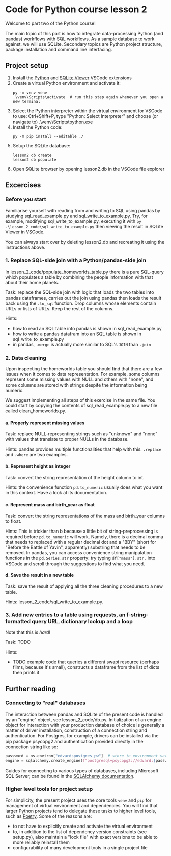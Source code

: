 # Code for Python course lesson 2
Welcome to part two of the Python course!

The main topic of this part is how to integrate data-processing Python (and pandas) workflows with SQL workflows. As a sample database to work against, we will use SQLite. Secondary topics are Python project structure, package installation and command line interfacing.


## Project setup

1. Install the [Python](https://marketplace.visualstudio.com/items?itemName=ms-python.python) and [SQLite Viewer](https://marketplace.visualstudio.com/items?itemName=qwtel.sqlite-viewer) VSCode extensions
2. Create a virtual Python environment and activate it:
    ```console
    py -m venv venv
    .\venv\Scripts\activate  # run this step again whenever you open a new terminal
    ```
3. Select the Python interpreter within the virtual environment for VSCode to use: Ctrl+Shift+P, type "Python: Select Interpreter" and choose (or navigate to) .\venv\Scripts\python.exe
4. Install the Python code:
    ```console
    py -m pip install --editable ./
    ```
5. Setup the SQLite database:
    ```console
    lesson2 db create
    lesson2 db populate
    ```
6. Open SQLite browser by opening lesson2.db in the VSCode file explorer


## Excercises

### Before you start
Familiarise yourself with reading from and writing to SQL using pandas by studying sql_read_example.py and sql_write_to_example.py. Try, for example, modifying sql_write_to_example.py, executing it with `py .\lesson_2_code\sql_write_to_example.py` then viewing the result in SQLite Viewer in VSCode.

You can always start over by deleting lesson2.db and recreating it using the instructions above.

### 1. Replace SQL-side join with a Python/pandas-side join
In lesson_2_code/populate_homeworlds_table.py there is a pure SQL-query which populates a table by combining the people information with that about their home planets.

Task: replace the SQL-side join with logic that loads the two tables into pandas dataframes, carries out the join using pandas then loads the result back using the `.to_sql` function. Drop columns whose elements contain URLs or lists of URLs. Keep the rest of the columns.

Hints:
- how to read an SQL table into pandas is shown in sql_read_example.py
- how to write a pandas datafram into an SQL table is shown in sql_write_to_example.py
- in pandas, `.merge` is actually more similar to SQL's `JOIN` than `.join`

### 2. Data cleaning
Upon inspecting the homeworlds table you should find that there are a few issues when it comes to data representation. For example, some columns represent some missing values with NULL and others with "none", and some columns are stored with strings despite the information being numeric.

We suggest implementing all steps of this exercise in the same file. You could start by copying the contents of sql_read_example.py to a new file called clean_homeworlds.py.

#### a. Properly represent missing values
Task: replace NULL-representing strings such as "unknown" and "none" with values that translate to proper NULLs in the database.

Hints: pandas provides multiple functionalities that help with this. `.replace` and `.where` are two examples.

#### b. Represent height as integer
Task: convert the string representation of the height column to int.

Hints: the convenience function `pd.to_numeric` usually does what you want in this context. Have a look at its documentation.

#### c. Represent mass and birth_year as float
Task: convert the string representations of the mass and birth_year columns to float.

Hints: This is trickier than b because a little bit of string-preprocessing is required before `pd.to_numeric` will work. Namely, there is a decimal comma that needs to replaced with a regular decimal dot and a "BBY" (short for "Before the Battle of Yavin", apparently) substring that needs to be removed. In pandas, you can access convenience string manipulation functions in the `pd.Series.str` property: try typing `df["mass"].str.` into VSCode and scroll through the suggestions to find what you need.

#### d. Save the result in a new table
Task: save the result of applying all the three cleaning procedures to a new table.

Hints: lesson_2_code/sql_write_to_example.py.

### 3. Add new entries to a table using requests, an f-string-formatted query URL, dictionary lookup and a loop
Note that this is *hard*!

Task: TODO

Hints:
- TODO example code that queries a different swapi resource (perhaps films, because it's small), constructs a dataframe from the list of dicts then prints it


## Further reading

### Connecting to "real" databases
The interaction between pandas and SQLite of the present code is handled by an "engine" object, see lesson_2_code/db.py. Initialization of an engine object for interaction with your production database of choice is generally a matter of driver installation, construction of a connection string and authentication. For Postgres, for example, drivers can be installed via the pip package psycopg2 and authentication provided directly in the connection string like so:
```Python
password = os.environ["edvardspostgres_pw"]  # store in environment variable to hide from code
engine = sqlalchemy.create_engine(f"postgresql+psycopg2://edvard:{password}@localhost:5432/edvardsdb")
```

Guides for connecting to various types of databases, including Microsoft SQL Server, can be found in the [SQLAlchemy documentation](https://docs.sqlalchemy.org/en/20/core/engines.html).

### Higher level tools for project setup
For simplicity, the present project uses the core tools `venv` and `pip` for management of virtual environment and dependencies. You will find that larger Python projects tend to delegate these tasks to higher level tools, such as [Poetry](https://python-poetry.org/). Some of the reasons are:
- to not have to explicitly create and activate the virtual environment
- to, in addition to the list of dependency version constraints (see setup.py), also maintain a "lock file" with exact versions to be able to more reliably reinstall them
- configurability of many development tools in a single project file

